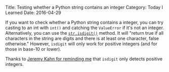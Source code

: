 Title: Testing whether a Python string contains an integer
Category: Today I Learned
Date: 2016-04-29

If you want to check whether a Python string contains a integer, you can try casting to an int with `int()` and catching the `ValueError` if it's not an integer. Alternatively, you can use the [`str.isdigit()`](https://docs.python.org/2/library/stdtypes.html#str.isdigit) method. It will "return true if all characters in the string are digits and there is at least one character, false otherwise." However, `isdigit` will only work for positive integers (and for those in base-10 or lower).


Thanks to [Jeremy Kahn for reminding me](https://twitter.com/trochee/status/726162607460114433) that `isdigit` only detects positive integers.

